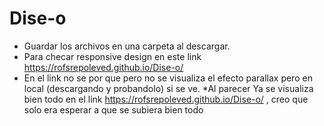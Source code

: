 # Dise-o

* Guardar los archivos en una carpeta al descargar.
* Para checar responsive design en este link https://rofsrepoleved.github.io/Dise-o/
* En el link no se por que pero no se visualiza el efecto parallax pero en local (descargando y probandolo) si se ve.
*Al parecer Ya se visualiza bien todo en el link https://rofsrepoleved.github.io/Dise-o/ , creo que solo era esperar a que se subiera bien todo 
